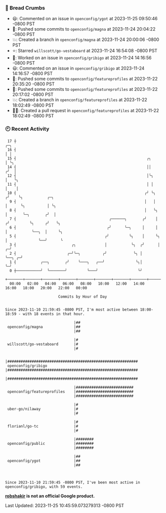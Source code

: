 ### 🍞 Bread Crumbs

 * 😃: Commented on an issue in `openconfig/ygot` at 2023-11-25 09:50:46 -0800 PST
 * 🚢: Pushed some commits to `openconfig/magna` at 2023-11-24 20:04:22 -0800 PST
 * 💥: Created a branch in `openconfig/magna` at 2023-11-24 20:00:06 -0800 PST
 * ⭐️: Starred `willscott/go-vestaboard` at 2023-11-24 16:54:08 -0800 PST
 * 👀: Worked on an issue in `openconfig/gribigo` at 2023-11-24 14:16:56 -0800 PST
 * 😃: Commented on an issue in `openconfig/gribigo` at 2023-11-24 14:16:57 -0800 PST
 * 🚢: Pushed some commits to `openconfig/featureprofiles` at 2023-11-22 20:35:20 -0800 PST
 * 🚢: Pushed some commits to `openconfig/featureprofiles` at 2023-11-22 20:17:02 -0800 PST
 * 💥: Created a branch in `openconfig/featureprofiles` at 2023-11-22 18:02:49 -0800 PST
 * ✍🏼: Created a pull request in `openconfig/featureprofiles` at 2023-11-22 18:02:49 -0800 PST

### 🕘 Recent Activity
```
 17 ┼                                                                            ╭─╮
 16 ┤                                                                            │ │
 15 ┤                                                           ╭╮               │ ╰╮
 14 ┤                                                           ││              ╭╯  │
 12 ┤                                                           │╰╮             │   ╰╮
 11 ┤                                                           │ │             │    │
 10 ┤                                                          ╭╯ ╰╮           ╭╯    ╰╮           ╭─╮
  9 ┤                                                          │   │           │      ╰╮          │ ╰╮
  8 ┤                                                          │   ╰╮          │       ╰─╮       ╭╯  │
  7 ┤                                          ╭──────╮       ╭╯    │         ╭╯         ╰╮     ╭╯   ╰╮
  6 ┤                                         ╭╯      ╰─╮     │     │         │           ╰──╮  │     ╰╮
  5 ┤                                        ╭╯         ╰╮    │     ╰╮        │              ╰──╯      ╰
  3 ┤                         ╭╮             │           ╰╮  ╭╯      │      ╭─╯
  2 ┤                       ╭─╯╰─╮          ╭╯            ╰╮ │       ╰──╮ ╭─╯
  1 ┤           ╭──╮       ╭╯    ╰───╮   ╭──╯              ╰╮│          ╰─╯
  0 ┼───────────╯  ╰───────╯         ╰───╯                  ╰╯
    +───────+───────+───────+───────+───────+───────+───────+───────+───────+───────+───────+───────+────
  00:00   02:00   04:00   06:00   08:00   10:00   12:00   14:00   16:00   18:00   20:00   22:00   00:00   

						Commits by Hour of Day


Since 2023-11-10 21:59:45 -0800 PST, I'm most active between 18:00-18:59 - with 18 events in that hour.

```



```
                               |##
 openconfig/magna              |##
                               |##

                               |#
 willscott/go-vestaboard       |#
                               |#

                               |###########################################################
 openconfig/gribigo            |###########################################################
                               |###########################################################

                               |##########################
 openconfig/featureprofiles    |##########################
                               |##########################

                               |#
 uber-go/nilaway               |#
                               |#

                               |#
 florianl/go-tc                |#
                               |#

                               |########
 openconfig/public             |########
                               |########

                               |##
 openconfig/ygot               |##
                               |##



Since 2023-11-10 21:59:45 -0800 PST, I've been most active in openconfig/gribigo, with 59 events.

```
**[robshakir](mailto:robjs@google.com) is not an official Google product.**  


Last Updated: 2023-11-25 10:45:59.073279313 -0800 PST
